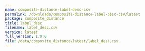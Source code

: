 ```yaml
---
name: composite-distance-label-desc-csv
permalink: /downloads/composite-distance-label-desc-csv/latest
package: composite_distance
title: label_desc
filename: label_desc.csv
version: latest
full_version: 1.0.0
file: /data/composite_distance/latest/label_desc.csv
---
```

